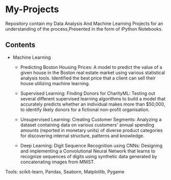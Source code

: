 # My-Projects
Repository contain my Data Analysis And Machine Learning Projects for an understanding of the process,Presented in the form of iPython Notebooks.
## Contents
* Machine Learning

  - Predicting Boston Housing Prices: A model to predict the value of a given house in the Boston real estate market using various statistical analysis tools. Identified the best     price that a client can sell their house utilizing machine learning.
  
  - Supervised Learning: Finding Donors for CharityML: Testing out several different supervised learning algorithms to build a model that accurately predicts whether an individual     makes more than $50,000, to identify likely donors for a fictional non-profit organisation.
  
  - Unsupervised Learning: Creating Customer Segments: Analyzing a dataset containing data on various customers' annual spending amounts (reported in monetary units) of diverse       product categories for discovering internal structure, patterns and knowledge.
  

  - Deep Learning: Digit Sequence Recognition using CNNs: Designing and implementing a Convolutional Neural Network that learns to recognize sequences of digits using synthetic       data generated by concatenating images from MNIST.
  
Tools: scikit-learn, Pandas, Seaborn, Matplotlib, Pygame
